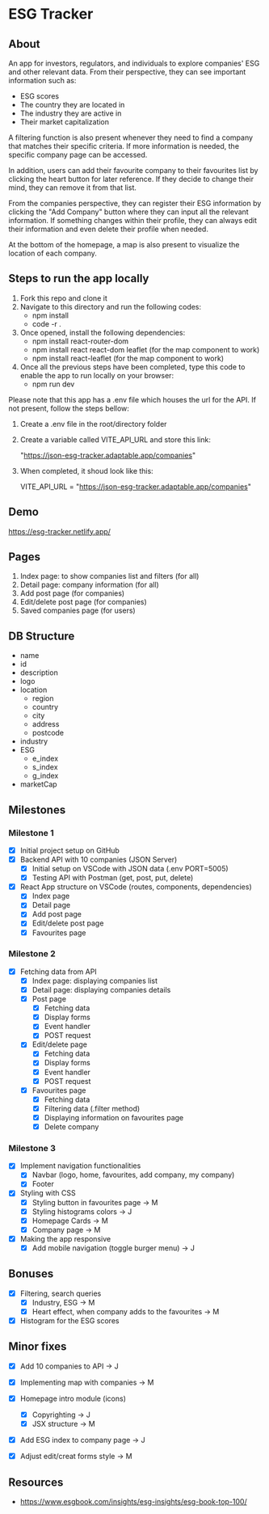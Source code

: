 # ESG Tracker

## About

An app for investors, regulators, and individuals to explore companies' ESG and other relevant data. From their perspective, they can see important information such as:
- ESG scores
- The country they are located in
- The industry they are active in
- Their market capitalization 

A filtering function is also present whenever they need to find a company that matches their specific criteria. If more information is needed, the specific company page can be accessed.

In addition, users can add their favourite company to their favourites list by clicking the heart button for later reference. If they decide to change their mind, they can remove it from that list.

From the companies perspective, they can register their ESG information by clicking the "Add Company" button where they can input all the relevant information. If something changes within their profile, they can always edit their information and even delete their profile when needed. 

At the bottom of the homepage, a map is also present to visualize the location of each company. 

## Steps to run the app locally

1. Fork this repo and clone it
2. Navigate to this directory and run the following codes:
    - npm install
    - code -r .
3. Once opened, install the following dependencies:
    - npm install react-router-dom
    - npm install react react-dom leaflet (for the map component to work)
    - npm install react-leaflet (for the map component to work)
4. Once all the previous steps have been completed, type this code to enable the app to run locally on your browser:
    - npm run dev

Please note that this app has a .env file which houses the url for the API. If not present, follow the steps bellow:

1. Create a .env file in the root/directory folder
2. Create a variable called VITE_API_URL and store this link:

    "https://json-esg-tracker.adaptable.app/companies"

3. When completed, it shoud look like this:

    VITE_API_URL = "https://json-esg-tracker.adaptable.app/companies"

## Demo 

https://esg-tracker.netlify.app/

## Pages

1. Index page: to show companies list and filters (for all)
2. Detail page: company information (for all)
3. Add post page (for companies)
4. Edit/delete post page (for companies)
5. Saved companies page (for users)

## DB Structure
- name
- id
- description
- logo
- location
    - region
    - country
    - city
    - address
    - postcode
- industry
- ESG
    - e_index
    - s_index
    - g_index
- marketCap


## Milestones

### Milestone 1
- [x] Initial project setup on GitHub
- [x] Backend API with 10 companies (JSON Server)
    - [x] Initial setup on VSCode with JSON data (.env PORT=5005)
    - [x] Testing API with Postman (get, post, put, delete)
- [x] React App structure on VSCode (routes, components, dependencies)
    - [x] Index page 
    - [x] Detail page
    - [x] Add post page
    - [x] Edit/delete post page
    - [x] Favourites page

### Milestone 2

- [x] Fetching data from API 
    - [x] Index page: displaying companies list
    - [x] Detail page: displaying companies details
    - [x] Post page
        - [x] Fetching data
        - [x] Display forms
        - [x] Event handler
        - [x] POST request
    - [x] Edit/delete page
        - [x] Fetching data
        - [x] Display forms
        - [x] Event handler
        - [x] POST request
    - [x] Favourites page
        - [x] Fetching data
        - [x] Filtering data (.filter method)
        - [x] Displaying information on favourites page
        - [x] Delete company

### Milestone 3
- [x] Implement navigation functionalities
    - [x] Navbar (logo, home, favourites, add company, my company)
    - [x] Footer
- [x] Styling with CSS
    - [x] Styling button in favourites page -> M
    - [x] Styling histograms colors -> J
    - [x] Homepage Cards -> M
    - [x] Company page -> M
- [x] Making the app responsive
    - [x] Add mobile navigation (toggle burger menu) -> J

## Bonuses
- [x] Filtering, search queries
    - [x] Industry, ESG -> M
    - [x] Heart effect, when company adds to the favourites -> M
- [x] Histogram for the ESG scores

## Minor fixes
- [x] Add 10 companies to API -> J
- [x] Implementing map with companies -> M
- [x] Homepage intro module (icons)
    - [x] Copyrighting -> J
    - [x] JSX structure -> M
- [x] Add ESG index to company page -> J
- [x] Adjust edit/creat forms style -> M



## Resources
- https://www.esgbook.com/insights/esg-insights/esg-book-top-100/



